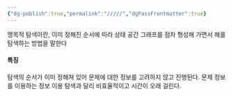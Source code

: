 ```yaml
---
{"dg-publish":true,"permalink":"/////","dgPassFrontmatter":true}
---
```



맹목적 탐색이란, 이미 정해진 순서에 따라 상태 공간 그래프를 점차 형성해 가면서 해를 탐색하는 방법을 말한다

#### 특징
탐색의 순서가 이미 정해져 있어 문제에 대한 정보를 고려하지 않고 진행된다.
문제 정보를 이용하는 정보 이용 탐색과 달리 비효율적이고 시간이 오래 걸린다.